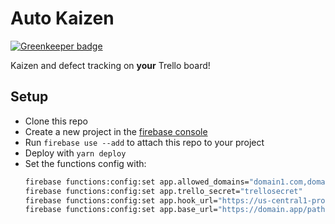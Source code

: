 # Auto Kaizen

[![Greenkeeper badge](https://badges.greenkeeper.io/n6g7/autokaizen.svg)](https://greenkeeper.io/)

Kaizen and defect tracking on **your** Trello board!

## Setup

- Clone this repo
- Create a new project in the [firebase console](https://console.firebase.google.com/u/0/)
- Run `firebase use --add` to attach this repo to your project
- Deploy with `yarn deploy`
- Set the functions config with:
  ```sh
  firebase functions:config:set app.allowed_domains="domain1.com,domain2.com"
  firebase functions:config:set app.trello_secret="trellosecret"
  firebase functions:config:set app.hook_url="https://us-central1-project.cloudfunctions.net/trelloHook"
  firebase functions:config:set app.base_url="https://domain.app/path"
  ```
